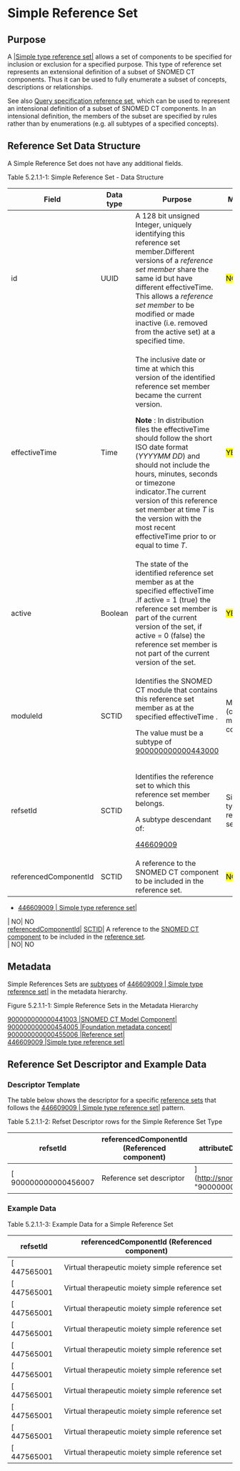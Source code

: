 # Simple Reference Set

## Purpose

A [|Simple type reference set|](http://snomed.info/id/446609009) allows a set of components to be specified for inclusion or exclusion for a specified purpose. This type of reference set represents an extensional definition of a subset of SNOMED CT components. Thus it can be used to fully enumerate a subset of concepts, descriptions or relationships.

See also [Query specification reference set](5.2.1.7-query-specification-reference-set.md), which can be used to represent an intensional definition of a subset of SNOMED CT components. In an intensional definition, the members of the subset are specified by rules rather than by enumerations (e.g. all subtypes of a specified concepts).

## Reference Set Data Structure

A Simple Reference Set does not have any additional fields.

Table 5.2.1.1-1: Simple Reference Set - Data Structure

| **Field**             | **Data type** | **Purpose**                                                                                                                                                                                                                                                                                                                                                                                                                                                                                        | **Mutable**                              | **Part of Primary Key**                                                                                                |
| --------------------- | ------------- | -------------------------------------------------------------------------------------------------------------------------------------------------------------------------------------------------------------------------------------------------------------------------------------------------------------------------------------------------------------------------------------------------------------------------------------------------------------------------------------------------- | ---------------------------------------- | ---------------------------------------------------------------------------------------------------------------------- |
| id                    | UUID          | A 128 bit unsigned Integer, uniquely identifying this reference set member.Different versions of a _reference set member_ share the same id but have different effectiveTime. This allows a _reference set member_ to be modified or made inactive (i.e. removed from the active set) at a specified time.                                                                                                                                                                                         | <mark style="color:$danger;">NO</mark>   | <p><mark style="color:$success;">YES</mark><br>(Full/Snapshot)</p>                                                     |
| effectiveTime         | Time          | <p>The inclusive date or time at which this version of the identified reference set member became the current version.</p><p><strong>Note</strong> : In distribution files the effectiveTime should follow the short ISO date format (<em>YYYYMM DD</em>) and should not include the hours, minutes, seconds or timezone indicator.The current version of this reference set member at time <em>T</em> is the version with the most recent effectiveTime prior to or equal to time <em>T</em>.</p> | <mark style="color:$success;">YES</mark> | <p><mark style="color:$success;">YES</mark> <br>(Full)<br><mark style="color:$success;">Optional</mark> (Snapshot)</p> |
| active                | Boolean       | The state of the identified reference set member as at the specified effectiveTime .If active = 1 (true) the reference set member is part of the current version of the set, if active = 0 (false) the reference set member is not part of the current version of the set.                                                                                                                                                                                                                         | <mark style="color:$success;">YES</mark> | <mark style="color:$danger;">NO</mark>                                                                                 |
| moduleId              | SCTID         | <p>Identifies the SNOMED CT module that contains this reference set member as at the specified effectiveTime .</p><p>The value must be a subtype of <a href="http://snomed.info/id/900000000000443000">900000000000443000 |Module (core metadata concept)|</a> within the metadata hierarchy.</p>                                                                                                                                                                                                  | <mark style="color:$success;">YES</mark> | <mark style="color:$danger;">NO</mark>                                                                                 |
| refsetId              | SCTID         | <p>Identifies the reference set to which this reference set member belongs.</p><p>A subtype descendant of:</p><p><a href="http://snomed.info/id/446609009">446609009 |Simple type reference set|</a></p>                                                                                                                                                                                                                                                                                           | <mark style="color:$danger;">NO</mark>   | <mark style="color:$danger;">NO</mark>                                                                                 |
| referencedComponentId | SCTID         | A reference to the SNOMED CT component to be included in the reference set.                                                                                                                                                                                                                                                                                                                                                                                                                        | <mark style="color:$danger;">NO</mark>   | <mark style="color:$danger;">NO</mark>                                                                                 |

* [446609009 | Simple type reference set|](http://snomed.info/id/446609009)

\| NO| NO\
[referencedComponentId](https://confluence.ihtsdotools.org/display/DOCRELFMT/referencedComponentId+\(field\))| [SCTID](https://confluence.ihtsdotools.org/display/DOCRELFMT/SCTID+\(data+type\))| A reference to the [SNOMED CT component](https://confluence.ihtsdotools.org/display/DOCGLOSS/SNOMED+CT+component) to be included in the [reference set](https://confluence.ihtsdotools.org/display/DOCGLOSS/reference+set).\
\| NO| NO

## Metadata

Simple References Sets are [subtypes](https://confluence.ihtsdotools.org/display/DOCGLOSS/subtype) of [446609009 | Simple type reference set|](http://snomed.info/id/446609009) in the metadata hierarchy.

Figure 5.2.1.1-1: Simple Reference Sets in the Metadata Hierarchy

[900000000000441003 |SNOMED CT Model Component|](http://snomed.info/id/900000000000441003)\
[900000000000454005 |Foundation metadata concept|](http://snomed.info/id/900000000000454005)\
[900000000000455006 |Reference set|](http://snomed.info/id/900000000000455006)\
[446609009 |Simple type reference set|](http://snomed.info/id/446609009)

## Reference Set Descriptor and Example Data

### Descriptor Template

The table below shows the descriptor for a specific [reference sets](https://confluence.ihtsdotools.org/display/DOCGLOSS/reference+set) that follows the [446609009 | Simple type reference set|](http://snomed.info/id/446609009) pattern.

Table 5.2.1.1-2: Refset Descriptor rows for the Simple Reference Set Type

| **refsetId**          | **referencedComponentId (Referenced component)** | **attributeDescription (Attribute description)**                | **attributeType (Attribute type)** | **attributeOrder (Attribute order)** |
| --------------------- | ------------------------------------------------ | --------------------------------------------------------------- | ---------------------------------- | ------------------------------------ |
| \[ 900000000000456007 | Reference set descriptor                         | ]\(http://snomed.info/id/900000000000456007 "900000000000456007 | Reference set descriptor           | ")                                   |

### Example Data

Table 5.2.1.1-3: Example Data for a Simple Reference Set

| **refsetId** | **referencedComponentId (Referenced component)** |
| ------------ | ------------------------------------------------ |
| \[ 447565001 | Virtual therapeutic moiety simple reference set  |
| \[ 447565001 | Virtual therapeutic moiety simple reference set  |
| \[ 447565001 | Virtual therapeutic moiety simple reference set  |
| \[ 447565001 | Virtual therapeutic moiety simple reference set  |
| \[ 447565001 | Virtual therapeutic moiety simple reference set  |
| \[ 447565001 | Virtual therapeutic moiety simple reference set  |
| \[ 447565001 | Virtual therapeutic moiety simple reference set  |
| \[ 447565001 | Virtual therapeutic moiety simple reference set  |
| \[ 447565001 | Virtual therapeutic moiety simple reference set  |
| \[ 447565001 | Virtual therapeutic moiety simple reference set  |
